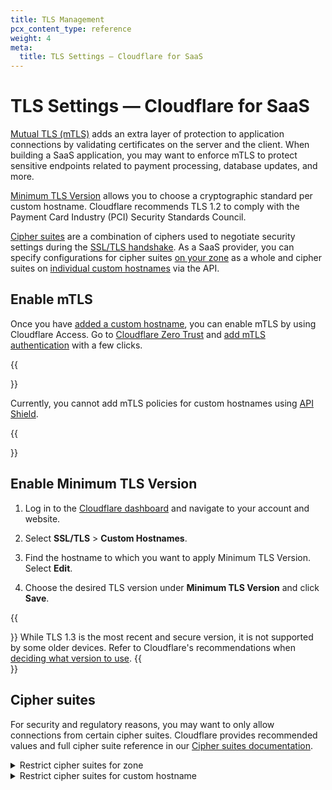 ```yaml
---
title: TLS Management
pcx_content_type: reference
weight: 4
meta:
  title: TLS Settings — Cloudflare for SaaS
---
```


# TLS Settings — Cloudflare for SaaS

[Mutual TLS (mTLS)](https://www.cloudflare.com/learning/access-management/what-is-mutual-tls/) adds an extra layer of protection to application connections by validating certificates on the server and the client. When building a SaaS application, you may want to enforce mTLS to protect sensitive endpoints related to payment processing, database updates, and more.

[Minimum TLS Version](/ssl/edge-certificates/additional-options/minimum-tls/) allows you to choose a cryptographic standard per custom hostname. Cloudflare recommends TLS 1.2 to comply with the Payment Card Industry (PCI) Security Standards Council.

[Cipher suites](/ssl/reference/cipher-suites/) are a combination of ciphers used to negotiate security settings during the [SSL/TLS handshake](https://www.cloudflare.com/learning/ssl/what-happens-in-a-tls-handshake/). As a SaaS provider, you can specify configurations for cipher suites [on your zone](/api/operations/zone-settings-change-ciphers-setting) as a whole and cipher suites on [individual custom hostnames](/api/operations/custom-hostname-for-a-zone-create-custom-hostname) via the API.

## Enable mTLS

Once you have [added a custom hostname](/cloudflare-for-platforms/cloudflare-for-saas/start/getting-started/), you can enable mTLS by using Cloudflare Access. Go to [Cloudflare Zero Trust](https://one.dash.cloudflare.com/) and [add mTLS authentication](/cloudflare-one/identity/devices/access-integrations/mutual-tls-authentication/) with a few clicks.

{{<Aside type="note">}}

Currently, you cannot add mTLS policies for custom hostnames using [API Shield](/api-shield/security/mtls/).

{{</Aside>}}

## Enable Minimum TLS Version

1. Log in to the [Cloudflare dashboard](https://dash.cloudflare.com) and navigate to your account and website.

2. Select **SSL/TLS** > **Custom Hostnames**.

3. Find the hostname to which you want to apply Minimum TLS Version. Select **Edit**.

4. Choose the desired TLS version under **Minimum TLS Version** and click **Save**.

{{<Aside type="note">}}
While TLS 1.3 is the most recent and secure version, it is not supported by some older devices. Refer to Cloudflare's recommendations when [deciding what version to use](/ssl/reference/protocols/#decide-which-version-to-use).
{{</Aside>}}

## Cipher suites

For security and regulatory reasons, you may want to only allow connections from certain cipher suites. Cloudflare provides recommended values and full cipher suite reference in our [Cipher suites documentation](/ssl/reference/cipher-suites/).

<details>
<summary>Restrict cipher suites for zone</summary>
<div>

Refer to [change ciphers setting on a zone](/api/operations/zone-settings-change-ciphers-setting).

</div>
</details>

<details>
<summary>Restrict cipher suites for custom hostname</summary>
<div>

Refer to [SSL properties of a custom hostname](/api/operations/custom-hostname-for-a-zone-edit-custom-hostname).

</div>
</details>
